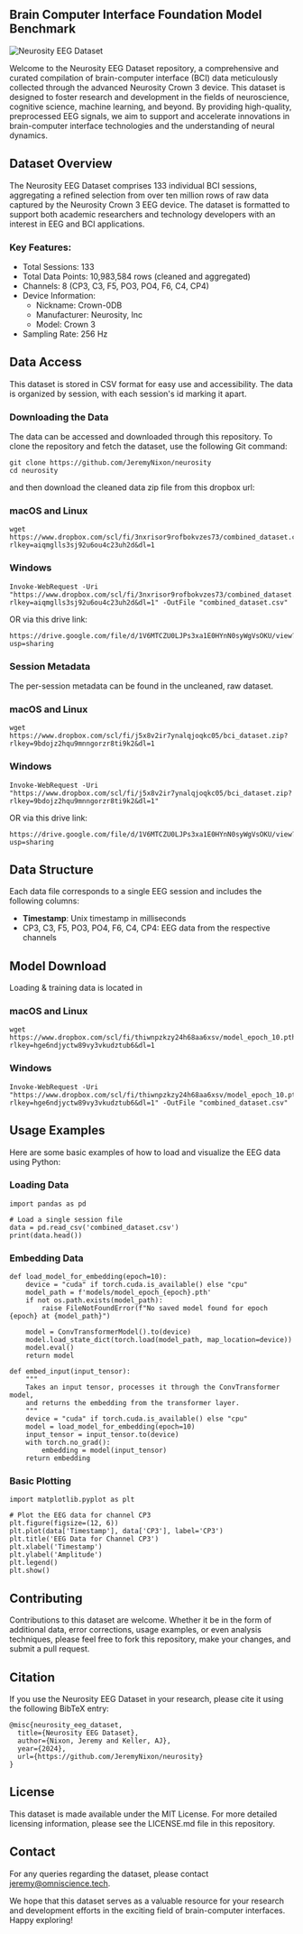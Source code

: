 <p align="center">
  <h2><strong>Brain Computer Interface Foundation Model Benchmark</strong></h2>
</p>

![Neurosity EEG Dataset](https://i.imgur.com/CUZb72p.png)

Welcome to the Neurosity EEG Dataset repository, a comprehensive and curated compilation of brain-computer interface (BCI) data meticulously collected through the advanced Neurosity Crown 3 device. This dataset is designed to foster research and development in the fields of neuroscience, cognitive science, machine learning, and beyond. By providing high-quality, preprocessed EEG signals, we aim to support and accelerate innovations in brain-computer interface technologies and the understanding of neural dynamics.

## Dataset Overview
The Neurosity EEG Dataset comprises 133 individual BCI sessions, aggregating a refined selection from over ten million rows of raw data captured by the Neurosity Crown 3 EEG device. The dataset is formatted to support both academic researchers and technology developers with an interest in EEG and BCI applications.

### Key Features:
- Total Sessions: 133
- Total Data Points: 10,983,584 rows (cleaned and aggregated)
- Channels: 8 (CP3, C3, F5, PO3, PO4, F6, C4, CP4)
- Device Information:
    - Nickname: Crown-0DB
    - Manufacturer: Neurosity, Inc
    - Model: Crown 3
- Sampling Rate: 256 Hz

## Data Access
This dataset is stored in CSV format for easy use and accessibility. The data is organized by session, with each session's id marking it apart.

### Downloading the Data
The data can be accessed and downloaded through this repository. To clone the repository and fetch the dataset, use the following Git command:

```
git clone https://github.com/JeremyNixon/neurosity
cd neurosity
```
and then download the cleaned data zip file from this dropbox url:

### macOS and Linux
```
wget https://www.dropbox.com/scl/fi/3nxrisor9rofbokvzes73/combined_dataset.csv?rlkey=aiqmglls3sj92u6ou4c23uh2d&dl=1
```

### Windows
```
Invoke-WebRequest -Uri "https://www.dropbox.com/scl/fi/3nxrisor9rofbokvzes73/combined_dataset.csv?rlkey=aiqmglls3sj92u6ou4c23uh2d&dl=1" -OutFile "combined_dataset.csv"
```

OR via this drive link:
```
https://drive.google.com/file/d/1V6MTCZU0LJPs3xa1E0HYnN0syWgVsOKU/view?usp=sharing
```

### Session Metadata
The per-session metadata can be found in the uncleaned, raw dataset. 


### macOS and Linux
```
wget https://www.dropbox.com/scl/fi/j5x8v2ir7ynalqjoqkc05/bci_dataset.zip?rlkey=9bdojz2hqu9mnngorzr8ti9k2&dl=1
```

### Windows
```
Invoke-WebRequest -Uri "https://www.dropbox.com/scl/fi/j5x8v2ir7ynalqjoqkc05/bci_dataset.zip?rlkey=9bdojz2hqu9mnngorzr8ti9k2&dl=1"
```

OR via this drive link:
```
https://drive.google.com/file/d/1V6MTCZU0LJPs3xa1E0HYnN0syWgVsOKU/view?usp=sharing
```


## Data Structure
Each data file corresponds to a single EEG session and includes the following columns:

- <b>Timestamp</b>: Unix timestamp in milliseconds
- CP3, C3, F5, PO3, PO4, F6, C4, CP4: EEG data from the respective channels

## Model Download

Loading & training data is located in 

### macOS and Linux
```
wget https://www.dropbox.com/scl/fi/thiwnpzkzy24h68aa6xsv/model_epoch_10.pth?rlkey=hge6ndjyctw89vy3vkudztub6&dl=1
```

### Windows
```
Invoke-WebRequest -Uri "https://www.dropbox.com/scl/fi/thiwnpzkzy24h68aa6xsv/model_epoch_10.pth?rlkey=hge6ndjyctw89vy3vkudztub6&dl=1" -OutFile "combined_dataset.csv"
```

## Usage Examples
Here are some basic examples of how to load and visualize the EEG data using Python:

### Loading Data
```
import pandas as pd

# Load a single session file
data = pd.read_csv('combined_dataset.csv')
print(data.head())
```

### Embedding Data
```
def load_model_for_embedding(epoch=10):
    device = "cuda" if torch.cuda.is_available() else "cpu"
    model_path = f'models/model_epoch_{epoch}.pth'
    if not os.path.exists(model_path):
        raise FileNotFoundError(f"No saved model found for epoch {epoch} at {model_path}")
    
    model = ConvTransformerModel().to(device)
    model.load_state_dict(torch.load(model_path, map_location=device))
    model.eval()
    return model

def embed_input(input_tensor):
    """
    Takes an input tensor, processes it through the ConvTransformer model,
    and returns the embedding from the transformer layer.
    """
    device = "cuda" if torch.cuda.is_available() else "cpu"
    model = load_model_for_embedding(epoch=10)
    input_tensor = input_tensor.to(device)
    with torch.no_grad():
        embedding = model(input_tensor)
    return embedding
```

### Basic Plotting
```
import matplotlib.pyplot as plt

# Plot the EEG data for channel CP3
plt.figure(figsize=(12, 6))
plt.plot(data['Timestamp'], data['CP3'], label='CP3')
plt.title('EEG Data for Channel CP3')
plt.xlabel('Timestamp')
plt.ylabel('Amplitude')
plt.legend()
plt.show()
```

## Contributing
Contributions to this dataset are welcome. Whether it be in the form of additional data, error corrections, usage examples, or even analysis techniques, please feel free to fork this repository, make your changes, and submit a pull request.

## Citation
If you use the Neurosity EEG Dataset in your research, please cite it using the following BibTeX entry:
```
@misc{neurosity_eeg_dataset,
  title={Neurosity EEG Dataset},
  author={Nixon, Jeremy and Keller, AJ},
  year={2024},
  url={https://github.com/JeremyNixon/neurosity}
}
```

## License
This dataset is made available under the MIT License. For more detailed licensing information, please see the LICENSE.md file in this repository.

## Contact
For any queries regarding the dataset, please contact jeremy@omniscience.tech.

We hope that this dataset serves as a valuable resource for your research and development efforts in the exciting field of brain-computer interfaces. Happy exploring!